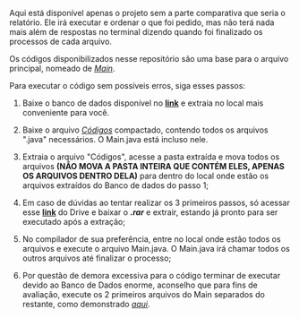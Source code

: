 Aqui está disponível apenas o projeto sem a parte comparativa que seria o relatório. Ele irá executar e ordenar o que foi pedido, mas não terá nada mais além de respostas no terminal dizendo quando foi finalizado os processos de cada arquivo.

Os códigos disponibilizados nesse repositório são uma base para o arquivo principal, nomeado de *[Main](Arquivos/Main.java)*.

Para executar o código sem possíveis erros, siga esses passos:

1. Baixe o banco de dados disponível no **[link](https://www.kaggle.com/datasets/datasnaek/youtube-new/download?datasetVersionNumber=115)** e extraia no local mais conveniente para você.

2. Baixe o arquivo *[Códigos](Arquivos/Códigos.rar)* compactado, contendo todos os arquivos ".java" necessários. O Main.java está incluso nele.

3. Extraia o arquivo "Códigos", acesse a pasta extraída e mova todos os arquivos **(NÃO MOVA A PASTA INTEIRA QUE CONTÉM ELES, APENAS OS ARQUIVOS DENTRO DELA)**
para dentro do local onde estão os arquivos extraídos do Banco de dados do passo 1;

4. Em caso de dúvidas ao tentar realizar os 3 primeiros passos, só acessar esse **[link](https://drive.google.com/file/d/1A5rN5nC56_mNPsMSRTBIoebBCWxG0gE3/view?usp=drive_link)** do Drive e baixar o **_.rar_** e extrair, estando já pronto para ser executado após a extração;

5. No compilador de sua preferência, entre no local onde estão todos os arquivos e execute o arquivo Main.java. O Main.java irá chamar todos os outros arquivos até finalizar o processo;

6. Por questão de demora excessiva para o código terminar de executar devido ao Banco de Dados enorme, aconselho que para fins de avaliação, execute os 2 primeiros arquivos do Main separados do restante, como demonstrado *[aqui](Arquivos/Exemplo.java)*.

